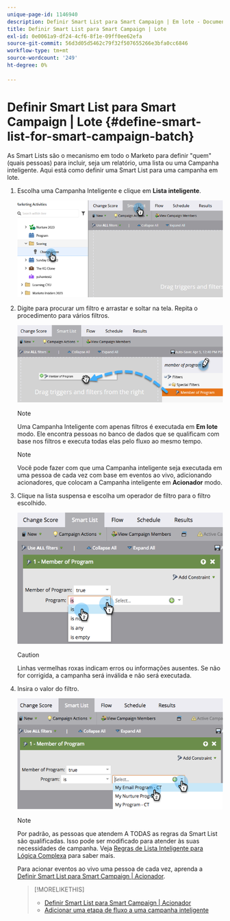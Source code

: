 ```yaml
---
unique-page-id: 1146940
description: Definir Smart List para Smart Campaign | Em lote - Documentos da Marketo - Documentação do produto
title: Definir Smart List para Smart Campaign | Lote
exl-id: 0e0061a9-df24-4cf6-8f1e-09ff0ee62efa
source-git-commit: 56d3d05d5462c79f32f507655266e3bfa0cc6846
workflow-type: tm+mt
source-wordcount: '249'
ht-degree: 0%

---
```


# Definir Smart List para Smart Campaign | Lote {#define-smart-list-for-smart-campaign-batch}

As Smart Lists são o mecanismo em todo o Marketo para definir &quot;quem&quot; (quais pessoas) para incluir, seja um relatório, uma lista ou uma Campanha inteligente. Aqui está como definir uma Smart List para uma campanha em lote.

1. Escolha uma Campanha Inteligente e clique em **Lista inteligente**.

   ![](assets/define-smart-list-for-smart-campaign-batch-1.png)

1. Digite para procurar um filtro e arrastar e soltar na tela. Repita o procedimento para vários filtros.

   ![](assets/define-smart-list-for-smart-campaign-batch-2.png)

   >[!NOTE]
   >
   >Uma Campanha Inteligente com apenas filtros é executada em **Em lote** modo. Ele encontra pessoas no banco de dados que se qualificam com base nos filtros e executa todas elas pelo fluxo ao mesmo tempo.

   >[!NOTE]
   >
   >Você pode fazer com que uma Campanha inteligente seja executada em uma pessoa de cada vez com base em eventos ao vivo, adicionando acionadores, que colocam a Campanha inteligente em **Acionador** modo.

1. Clique na lista suspensa e escolha um operador de filtro para o filtro escolhido.

   ![](assets/define-smart-list-for-smart-campaign-batch-3.png)

   >[!CAUTION]
   >
   >Linhas vermelhas roxas indicam erros ou informações ausentes. Se não for corrigida, a campanha será inválida e não será executada.

1. Insira o valor do filtro.

   ![](assets/define-smart-list-for-smart-campaign-batch-4.png)

   >[!NOTE]
   >
   >Por padrão, as pessoas que atendem A TODAS as regras da Smart List são qualificadas. Isso pode ser modificado para atender às suas necessidades de campanha. Veja  [Regras de Lista Inteligente para Lógica Complexa](/help/marketo/product-docs/core-marketo-concepts/smart-lists-and-static-lists/using-smart-lists/using-advanced-smart-list-rule-logic.md) para saber mais.

   Para acionar eventos ao vivo uma pessoa de cada vez, aprenda a [Definir Smart List para Smart Campaign | Acionador](/help/marketo/product-docs/core-marketo-concepts/smart-campaigns/creating-a-smart-campaign/define-smart-list-for-smart-campaign-trigger.md).

   >[!MORELIKETHIS]
   >
   >* [Definir Smart List para Smart Campaign | Acionador](/help/marketo/product-docs/core-marketo-concepts/smart-campaigns/creating-a-smart-campaign/define-smart-list-for-smart-campaign-trigger.md)
   >* [Adicionar uma etapa de fluxo a uma campanha inteligente](/help/marketo/product-docs/core-marketo-concepts/smart-campaigns/flow-actions/add-a-flow-step-to-a-smart-campaign.md)

